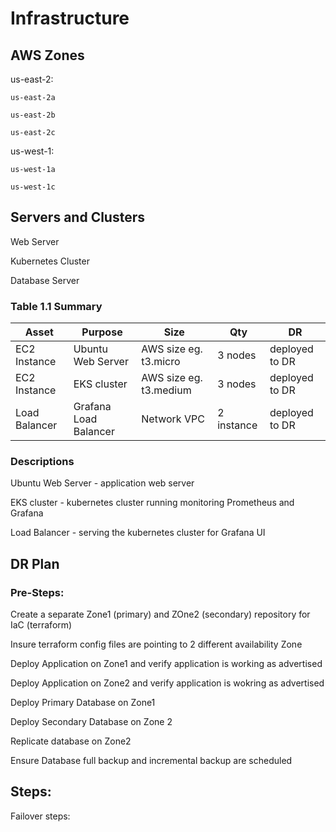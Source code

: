 # Infrastructure

## AWS Zones
us-east-2:

    us-east-2a
  
    us-east-2b
  
    us-east-2c

us-west-1:

    us-west-1a
  
    us-west-1c
  
## Servers and Clusters
Web Server

Kubernetes Cluster

Database Server


### Table 1.1 Summary
| Asset      | Purpose           | Size                                                                   | Qty                                                             | DR                                                                                                           |
|------------|-------------------|------------------------------------------------------------------------|-----------------------------------------------------------------|--------------------------------------------------------------------------------------------------------------|
| EC2 Instance | Ubuntu Web Server | AWS size eg. t3.micro  | 3 nodes | deployed to DR |
| EC2 Instance | EKS cluster | AWS size eg. t3.medium  | 3 nodes | deployed to DR |
| Load Balancer | Grafana Load Balancer | Network VPC  | 2 instance | deployed to DR |

### Descriptions
Ubuntu Web Server - application web server

EKS cluster - kubernetes cluster running monitoring Prometheus and Grafana

Load Balancer - serving the kubernetes cluster for Grafana UI


## DR Plan
### Pre-Steps:
Create a separate Zone1 (primary) and ZOne2 (secondary) repository for IaC (terraform)

Insure terraform config files are pointing to 2 different availability Zone

Deploy Application on Zone1 and verify application is working as advertised

Deploy Application on Zone2 and verify application is wokring as advertised

Deploy Primary Database on Zone1

Deploy Secondary Database on Zone 2

Replicate database on Zone2

Ensure Database full backup and incremental backup are scheduled


## Steps:
Failover steps:
